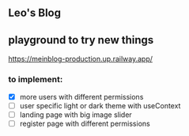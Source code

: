 ## Leo's Blog

## playground to try new things

https://meinblog-production.up.railway.app/

### to implement:

- [x] more users with different permissions
- [ ] user specific light or dark theme with useContext
- [ ] landing page with big image slider
- [ ] register page with different permissions
